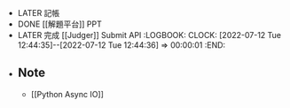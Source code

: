 - LATER 記帳
- DONE [[解題平台]] PPT
- LATER 完成 [[Judger]] Submit API
  :LOGBOOK:
  CLOCK: [2022-07-12 Tue 12:44:35]--[2022-07-12 Tue 12:44:36] =>  00:00:01
  :END:
- ## Note
	- [[Python Async IO]]